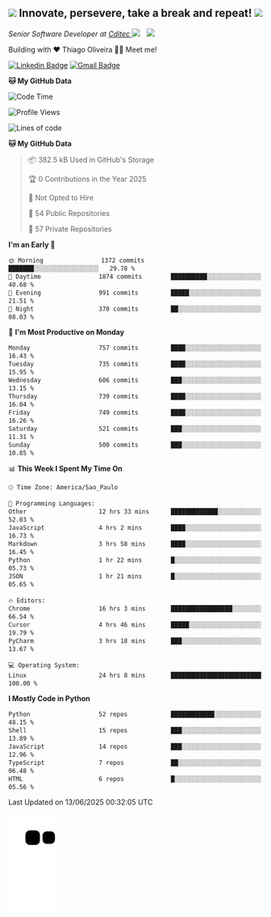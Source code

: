<h2><img src="https://emojis.slackmojis.com/emojis/images/1531849430/4246/blob-sunglasses.gif?1531849430" width="30"/> Innovate, persevere, take a break and repeat! <img src="https://media.giphy.com/media/12oufCB0MyZ1Go/giphy.gif" width="50"></h2>
<img align='right' src="https://media.giphy.com/media/M9gbBd9nbDrOTu1Mqx/giphy.gif" width="230">
<p><em>Senior Software Developer at <a href="https://www.cditec.com.br/">Cditec
</a><img src="https://media.giphy.com/media/WUlplcMpOCEmTGBtBW/giphy.gif" width="30"> 
</em></p>



Building with ❤️ Thiago Oliveira 👋🏽 Meet me!

[![Linkedin Badge](https://img.shields.io/badge/-Thiago-blue?style=flat-square&logo=Linkedin&logoColor=white&link=https://www.linkedin.com/in/tgmarinho/)](https://www.linkedin.com/in/thiagoceconelo/) 
[![Gmail Badge](https://img.shields.io/badge/-thiceconelo@gmail.com-c14438?style=flat-square&logo=Gmail&logoColor=white&link=mailto:thiceconelo@gmail.com)](mailto:thiceconelo@gmail.com)

</em></p>

<!-- <span style="height ">
![Anurag's GitHub stats](https://github-readme-stats.vercel.app/api?username=arthurspk&show_icons=true&theme=tokyonight)
</span> -->

**🐱 My GitHub Data** 
<!--START_SECTION:waka-->
![Code Time](http://img.shields.io/badge/Code%20Time-3%2C215%20hrs-blue)

![Profile Views](http://img.shields.io/badge/Profile%20Views-26-blue)

![Lines of code](https://img.shields.io/badge/From%20Hello%20World%20I%27ve%20Written-8.6%20million%20lines%20of%20code-blue)

**🐱 My GitHub Data** 

> 📦 382.5 kB Used in GitHub's Storage 
 > 
> 🏆 0 Contributions in the Year 2025
 > 
> 🚫 Not Opted to Hire
 > 
> 📜 54 Public Repositories 
 > 
> 🔑 57 Private Repositories 
 > 
**I'm an Early 🐤** 

```text
🌞 Morning                1372 commits        ███████░░░░░░░░░░░░░░░░░░   29.78 % 
🌆 Daytime                1874 commits        ██████████░░░░░░░░░░░░░░░   40.68 % 
🌃 Evening                991 commits         █████░░░░░░░░░░░░░░░░░░░░   21.51 % 
🌙 Night                  370 commits         ██░░░░░░░░░░░░░░░░░░░░░░░   08.03 % 
```
📅 **I'm Most Productive on Monday** 

```text
Monday                   757 commits         ████░░░░░░░░░░░░░░░░░░░░░   16.43 % 
Tuesday                  735 commits         ████░░░░░░░░░░░░░░░░░░░░░   15.95 % 
Wednesday                606 commits         ███░░░░░░░░░░░░░░░░░░░░░░   13.15 % 
Thursday                 739 commits         ████░░░░░░░░░░░░░░░░░░░░░   16.04 % 
Friday                   749 commits         ████░░░░░░░░░░░░░░░░░░░░░   16.26 % 
Saturday                 521 commits         ███░░░░░░░░░░░░░░░░░░░░░░   11.31 % 
Sunday                   500 commits         ███░░░░░░░░░░░░░░░░░░░░░░   10.85 % 
```


📊 **This Week I Spent My Time On** 

```text
🕑︎ Time Zone: America/Sao_Paulo

💬 Programming Languages: 
Other                    12 hrs 33 mins      █████████████░░░░░░░░░░░░   52.03 % 
JavaScript               4 hrs 2 mins        ████░░░░░░░░░░░░░░░░░░░░░   16.73 % 
Markdown                 3 hrs 58 mins       ████░░░░░░░░░░░░░░░░░░░░░   16.45 % 
Python                   1 hr 22 mins        █░░░░░░░░░░░░░░░░░░░░░░░░   05.73 % 
JSON                     1 hr 21 mins        █░░░░░░░░░░░░░░░░░░░░░░░░   05.65 % 

🔥 Editors: 
Chrome                   16 hrs 3 mins       █████████████████░░░░░░░░   66.54 % 
Cursor                   4 hrs 46 mins       █████░░░░░░░░░░░░░░░░░░░░   19.79 % 
PyCharm                  3 hrs 18 mins       ███░░░░░░░░░░░░░░░░░░░░░░   13.67 % 

💻 Operating System: 
Linux                    24 hrs 8 mins       █████████████████████████   100.00 % 
```

**I Mostly Code in Python** 

```text
Python                   52 repos            ████████████░░░░░░░░░░░░░   48.15 % 
Shell                    15 repos            ███░░░░░░░░░░░░░░░░░░░░░░   13.89 % 
JavaScript               14 repos            ███░░░░░░░░░░░░░░░░░░░░░░   12.96 % 
TypeScript               7 repos             ██░░░░░░░░░░░░░░░░░░░░░░░   06.48 % 
HTML                     6 repos             █░░░░░░░░░░░░░░░░░░░░░░░░   05.56 % 
```




 Last Updated on 13/06/2025 00:32:05 UTC
<!--END_SECTION:waka-->

![Snake animation](https://github.com/rafaballerini/rafaballerini/blob/output/github-contribution-grid-snake.svg)


<!---
ceconelo/ceconelo is a ✨ special ✨ repository because its `README.md` (this file) appears on your GitHub profile.
You can click the Preview link to take a look at your changes.
--->
